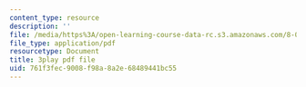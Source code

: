 ```yaml
---
content_type: resource
description: ''
file: /media/https%3A/open-learning-course-data-rc.s3.amazonaws.com/8-01sc-classical-mechanics-fall-2016/761f3fec9008f98a8a2e68489441bc55_TvdmaZR6m8Q.pdf
file_type: application/pdf
resourcetype: Document
title: 3play pdf file
uid: 761f3fec-9008-f98a-8a2e-68489441bc55
---
```

